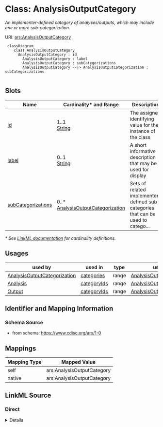 # Class: AnalysisOutputCategory

_An implementer-defined category of analyses/outputs, which may include one or more sub-categorization._




URI: [ars:AnalysisOutputCategory](https://www.cdisc.org/ars/1-0/AnalysisOutputCategory)




```mermaid
 classDiagram
    class AnalysisOutputCategory
      AnalysisOutputCategory : id
        AnalysisOutputCategory : label
        AnalysisOutputCategory : subCategorizations
        AnalysisOutputCategory --|> AnalysisOutputCategorization : subCategorizations
        
```


<!-- no inheritance hierarchy -->


## Slots

| Name | Cardinality* and Range | Description | Inheritance |
| ---  | --- | --- | --- |
| [id](id.md) | 1..1 <br/> [String](String.md) | The assigned identifying value for the instance of the class | direct |
| [label](label.md) | 0..1 <br/> [String](String.md) | A short informative description that may be used for display | direct |
| [subCategorizations](subCategorizations.md) | 0..* <br/> [AnalysisOutputCategorization](AnalysisOutputCategorization.md) | Sets of related implementer-defined sub-categories that can be used to catego... | direct |

_* See [LinkML documentation](https://linkml.io/linkml/schemas/slots.html#slot-cardinality) for cardinality definitions._




## Usages

| used by | used in | type | used |
| ---  | --- | --- | --- |
| [AnalysisOutputCategorization](AnalysisOutputCategorization.md) | [categories](categories.md) | range | [AnalysisOutputCategory](AnalysisOutputCategory.md) |
| [Analysis](Analysis.md) | [categoryIds](categoryIds.md) | range | [AnalysisOutputCategory](AnalysisOutputCategory.md) |
| [Output](Output.md) | [categoryIds](categoryIds.md) | range | [AnalysisOutputCategory](AnalysisOutputCategory.md) |






## Identifier and Mapping Information







### Schema Source


* from schema: https://www.cdisc.org/ars/1-0





## Mappings

| Mapping Type | Mapped Value |
| ---  | ---  |
| self | ars:AnalysisOutputCategory |
| native | ars:AnalysisOutputCategory |





## LinkML Source

<!-- TODO: investigate https://stackoverflow.com/questions/37606292/how-to-create-tabbed-code-blocks-in-mkdocs-or-sphinx -->

### Direct

<details>
```yaml
name: AnalysisOutputCategory
description: An implementer-defined category of analyses/outputs, which may include
  one or more sub-categorization.
from_schema: https://www.cdisc.org/ars/1-0
rank: 1000
slots:
- id
- label
- subCategorizations

```
</details>

### Induced

<details>
```yaml
name: AnalysisOutputCategory
description: An implementer-defined category of analyses/outputs, which may include
  one or more sub-categorization.
from_schema: https://www.cdisc.org/ars/1-0
rank: 1000
attributes:
  id:
    name: id
    description: The assigned identifying value for the instance of the class.
    from_schema: https://www.cdisc.org/ars/1-0
    rank: 1000
    identifier: true
    alias: id
    owner: AnalysisOutputCategory
    domain_of:
    - ReportingEvent
    - ReferenceDocument
    - TerminologyExtension
    - SponsorTerm
    - AnalysisOutputCategorization
    - AnalysisOutputCategory
    - AnalysisSet
    - DataSubset
    - GroupingFactor
    - Group
    - AnalysisMethod
    - Operation
    - ReferencedOperationRelationship
    - Analysis
    - DisplaySubSection
    - Output
    - OutputDisplay
    range: string
    required: true
  label:
    name: label
    description: A short informative description that may be used for display.
    from_schema: https://www.cdisc.org/ars/1-0
    rank: 1000
    alias: label
    owner: AnalysisOutputCategory
    domain_of:
    - NamedObject
    - AnalysisOutputCategorization
    - AnalysisOutputCategory
    - PageRef
    range: string
  subCategorizations:
    name: subCategorizations
    description: Sets of related implementer-defined sub-categories that can be used
      to categorize analyses or outputs.
    from_schema: https://www.cdisc.org/ars/1-0
    rank: 1000
    multivalued: true
    alias: subCategorizations
    owner: AnalysisOutputCategory
    domain_of:
    - AnalysisOutputCategory
    range: AnalysisOutputCategorization
    inlined: true
    inlined_as_list: true

```
</details>